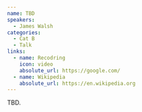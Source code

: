 ```yaml
---
name: TBD
speakers:
  - James Walsh
categories:
  - Cat B
  - Talk
links:
  - name: Recodring
    icon: video
    absolute_url: https://google.com/
  - name: Wikipedia
    absolute_url: https://en.wikipedia.org
---
```


TBD.
